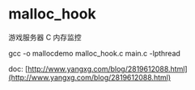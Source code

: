 # malloc_hook
游戏服务器 C 内存监控

gcc -o mallocdemo malloc_hook.c main.c -lpthread

doc: [http://www.yangxg.com/blog/2819612088.html](http://www.yangxg.com/blog/2819612088.html)
